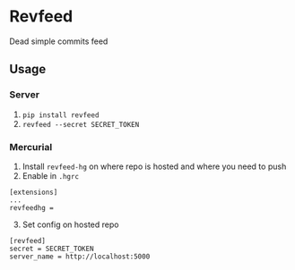 # Revfeed

Dead simple commits feed

## Usage

### Server

1. `pip install revfeed`
2. `revfeed --secret SECRET_TOKEN`

### Mercurial

1. Install `revfeed-hg` on where repo is hosted and where you need to push
2. Enable in `.hgrc`
  ```
  [extensions]
  ...
  revfeedhg =
  ```
3. Set config on hosted repo

  ```
  [revfeed]
  secret = SECRET_TOKEN
  server_name = http://localhost:5000
  ```
